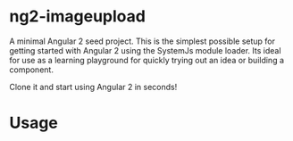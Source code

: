 # ng2-imageupload
A minimal Angular 2 seed project. This is the simplest possible setup for getting started with Angular 2 using the SystemJs module loader. Its ideal for use as a learning playground for quickly trying out an idea or building a component.

Clone it and start using Angular 2 in seconds!

# Usage 


